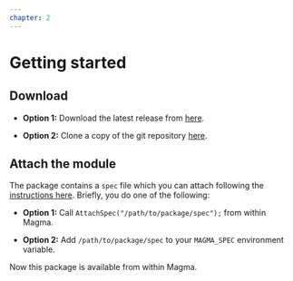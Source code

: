 ```yaml
---
chapter: 2
---
```


# Getting started

## Download

* **Option 1:** Download the latest release from [here](https://github.com/cjdoris/ExactpAdics/releases).

* **Option 2:** Clone a copy of the git repository [here](https://github.com/cjdoris/ExactpAdics).

## Attach the module

The package contains a `spec` file which you can attach following the [instructions here](http://magma.maths.usyd.edu.au/magma/handbook/text/24#173). Briefly, you do one of the following:

* **Option 1:** Call `AttachSpec("/path/to/package/spec");` from within Magma.

* **Option 2:** Add `/path/to/package/spec` to your `MAGMA_SPEC` environment variable.

Now this package is available from within Magma.

